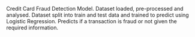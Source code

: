 Credit Card Fraud Detection Model. 
Dataset loaded, pre-processed and analysed. 
Dataset split into train and test data and trained to predict using Logistic Regression. 
Predicts if a transaction is fraud or not given the required information. 
